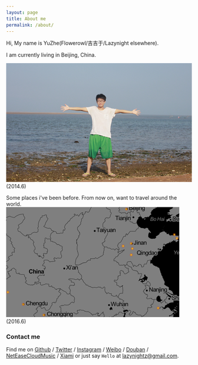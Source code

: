 ```yaml
---
layout: page
title: About me
permalink: /about/
---
```


Hi, My name is YuZhe(Flowerowl/吉吉于/Lazynight elsewhere).

I am currently living in Beijing, China.

![aboutme](/wp-content/uploads/2014/12/aboutme.png)
(2014.6)

Some places i've been before. From now on, want to travel around the world.
![travel](/wp-content/uploads/travel.png)
(2016.6)

### Contact me

Find me on [Github][github] / [Twitter][Twitter] / [Instagram][Instagram] / [Weibo][Weibo] / [Douban][Douban] / [NetEaseCloudMusic][NetEaseCloudMusic] / [Xiami][Xiami] or just say `Hello` at 
[lazynightz@gmail.com](lazynightz@gmail.com).


[github]: https://github.com/flowerowl
[twitter]: https://twitter.com/yyyyzzzzz
[douban]: http://www.douban.com/people/yuzhezhe
[xiami]: http://www.xiami.com/u/1104863
[weibo]: http://weibo.com/lazynightz
[instagram]: https://www.instagram.com/la2yni9ht/
[neteasecloudmusic]: http://music.163.com/#/user/home?id=30012795 

<div class="github-card" data-github="flowerowl" data-width="400" data-height="150" data-theme="default"></div>
<script src="//cdn.jsdelivr.net/github-cards/latest/widget.js"></script>
